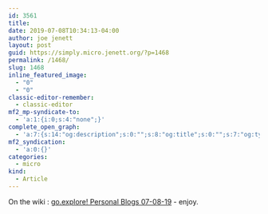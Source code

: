 ```yaml
---
id: 3561
title: 
date: 2019-07-08T10:34:13-04:00
author: joe jenett
layout: post
guid: https://simply.micro.jenett.org/?p=1468
permalink: /1468/
slug: 1468
inline_featured_image:
  - "0"
  - "0"
classic-editor-remember:
  - classic-editor
mf2_mp-syndicate-to:
  - 'a:1:{i:0;s:4:"none";}'
complete_open_graph:
  - 'a:7:{s:14:"og:description";s:0:"";s:8:"og:title";s:0:"";s:7:"og:type";s:0:"";s:12:"twitter:card";s:7:"summary";s:15:"twitter:creator";s:0:"";s:19:"twitter:description";s:0:"";s:8:"og:image";s:0:"";}'
mf2_syndication:
  - 'a:0:{}'
categories:
  - micro
kind:
  - Article
---
```

On the wiki : [go.explore! Personal Blogs 07-08-19](https://wiki.joejenett.com/go.explore:blogs.07-08-19 "go.explore.blogs") - enjoy.